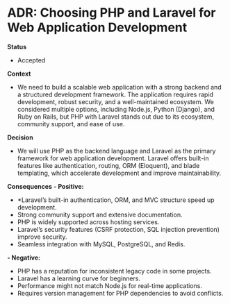 # ADR: Choosing PHP and Laravel for Web Application Development

**Status**
- Accepted

**Context**
- We need to build a scalable web application with a strong backend and a structured development framework. The application requires rapid development, robust security, and a well-maintained ecosystem. We considered multiple options, including Node.js, Python (Django), and Ruby on Rails, but PHP with Laravel stands out due to its ecosystem, community support, and ease of use.

**Decision**
- We will use PHP as the backend language and Laravel as the primary framework for web application development. Laravel offers built-in features like authentication, routing, ORM (Eloquent), and blade templating, which accelerate development and improve maintainability.

**Consequences**
**- Positive:**

- *Laravel’s built-in authentication, ORM, and MVC structure speed up development.
- Strong community support and extensive documentation.
- PHP is widely supported across hosting services.
- Laravel’s security features (CSRF protection, SQL injection prevention) improve security.
- Seamless integration with MySQL, PostgreSQL, and Redis.

**- Negative:**

- PHP has a reputation for inconsistent legacy code in some projects.
- Laravel has a learning curve for beginners.
- Performance might not match Node.js for real-time applications.
- Requires version management for PHP dependencies to avoid conflicts.
